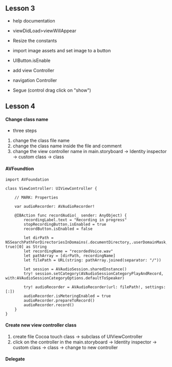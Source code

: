 






## Lesson 3


* help documentation
* viewDidLoad>viewWillAppear
* Resize the constants
* import image assets and set image to a button
* UIButton.isEnable

* add view Controller
* navigation Controller
* Segue (control drag click on "show")


## Lesson 4

#### Change class name  
* three steps
1. change the class file name 
2. change the class name inside the file and comment
3. change the view controller name in main.storyboard -> Identity inspector -> custom class -> class

#### AVFoundtion

    import AVFoundation

    class ViewController: UIViewController {

        // MARK: Properties

        var audioRecorder: AVAudioRecorder!

        @IBAction func recordAudio(_ sender: AnyObject) {
            recordingLabel.text = "Recording in progress"
            stopRecordingButton.isEnabled = true
            recordButton.isEnabled = false

            let dirPath = NSSearchPathForDirectoriesInDomains(.documentDirectory,.userDomainMask, true)[0] as String
            let recordingName = "recordedVoice.wav"
            let pathArray = [dirPath, recordingName]
            let filePath = URL(string: pathArray.joined(separator: "/"))

            let session = AVAudioSession.sharedInstance()
            try! session.setCategory(AVAudioSessionCategoryPlayAndRecord, with:AVAudioSessionCategoryOptions.defaultToSpeaker)

            try! audioRecorder = AVAudioRecorder(url: filePath!, settings: [:])        
            audioRecorder.isMeteringEnabled = true
            audioRecorder.prepareToRecord()
            audioRecorder.record()
        }
    }




#### Create new view controller class
1. create file Cocoa touch class -> subclass of UIViewController
2. click on the controller in the main.storyboard -> Identity inspector -> custom class -> class -> change to new controller


#### Delegate

